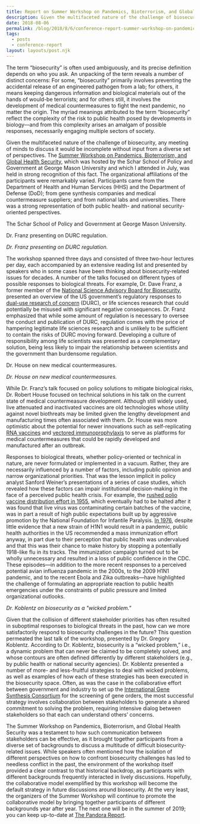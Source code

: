 ```yaml
---
title: Report on Summer Workshop on Pandemics, Bioterrorism, and Global Health Security
description: Given the multifaceted nature of the challenge of biosecurity, any meeting of minds to discuss it would be incomplete without input from a diverse set of perspectives. The Summer Workshop on Pandemics, Bioterrorism, and Global Health Security, which was hosted by the Schar School of Policy and Government at George Mason University and which I attended in July, was held in strong recognition of this fact.
date: 2018-08-06
permalink: /blog/2018/8/6/conference-report-summer-workshop-on-pandemics-bioterrorism-and-global-health-security/
tags:
  - posts
  - conference-report
layout: layouts/post.njk
---
```


The term “biosecurity” is often used ambiguously, and its precise definition depends on who you ask. An unpacking of the term reveals a number of distinct concerns: For some, “biosecurity” primarily involves preventing the accidental release of an engineered pathogen from a lab; for others, it means keeping dangerous information and biological materials out of the hands of would-be terrorists; and for others still, it involves the development of medical countermeasures to fight the next pandemic, no matter the origin. The myriad meanings attributed to the term “biosecurity” reflect the complexity of the risk to public health posed by developments in biology––and from this complexity arises an amalgam of possible responses, necessarily engaging multiple sectors of society.

Given the multifaceted nature of the challenge of biosecurity, any meeting of minds to discuss it would be incomplete without input from a diverse set of perspectives. The [Summer Workshop on Pandemics, Bioterrorism, and Global Health Security](https://schar.gmu.edu/prospective-students/programs/executive-education/pandemics-bioterrorism-and-global-health-security-from-anthrax-to-zika-summer-workshop), which was hosted by the Schar School of Policy and Government at George Mason University and which I attended in July, was held in strong recognition of this fact. The organizational affiliations of the participants were remarkably varied. Participants came from the Department of Health and Human Services (HHS) and the Department of Defense (DoD); from gene synthesis companies and medical countermeasure suppliers; and from national labs and universities. There was a strong representation of both public health- and national security-oriented perspectives.

The Schar School of Policy and Government at George Mason University.

Dr. Franz presenting on DURC regulation.

_Dr. Franz presenting on DURC regulation._

The workshop spanned three days and consisted of three two-hour lectures per day, each accompanied by an extensive reading list and presented by speakers who in some cases have been thinking about biosecurity-related issues for decades. A number of the talks focused on different types of possible responses to biological threats. For example, Dr. Dave Franz, a former member of the [National Science Advisory Board for Biosecurity](https://osp.od.nih.gov/biotechnology/national-science-advisory-board-for-biosecurity-nsabb/), presented an overview of the US government’s regulatory responses to [dual-use research of concern](https://osp.od.nih.gov/biotechnology/dual-use-research-of-concern/) (DURC), or life sciences research that could potentially be misused with significant negative consequences. Dr. Franz emphasized that while some amount of regulation is necessary to oversee the conduct and publication of DURC, regulation comes with the price of hampering legitimate life sciences research and is unlikely to be sufficient to contain the risks of DURC moving forward. Developing a culture of responsibility among life scientists was presented as a complementary solution, being less likely to impair the relationship between scientists and the government than burdensome regulation.

Dr. House on new medical countermeasures.

_Dr. House on new medical countermeasures._

While Dr. Franz’s talk focused on policy solutions to mitigate biological risks, Dr. Robert House focused on technical solutions in his talk on the current state of medical countermeasure development. Although still widely used, live attenuated and inactivated vaccines are old technologies whose utility against novel biothreats may be limited given the lengthy development and manufacturing times often associated with them. Dr. House was more optimistic about the potential for newer innovations such as self-replicating [RNA vaccines](https://www.ncbi.nlm.nih.gov/pmc/articles/PMC5192359/) and [vectored immunoprophylaxis](https://tdtmvjournal.biomedcentral.com/articles/10.1186/s40794-017-0046-0) to serve as platforms for medical countermeasures that could be rapidly developed and manufactured after an outbreak.

Responses to biological threats, whether policy-oriented or technical in nature, are never formulated or implemented in a vacuum. Rather, they are necessarily influenced by a number of factors, including public opinion and narrow organizational priorities. That was the lesson implicit in policy analyst Sanford Weiner’s presentations of a series of case studies, which revealed how these factors can impair institutional decision-making in the face of a perceived public health crisis. For example, the [rushed polio vaccine distribution effort in 1955](https://www.ncbi.nlm.nih.gov/pmc/articles/PMC2928990/), which eventually had to be halted after it was found that live virus was contaminating certain batches of the vaccine, was in part a result of high public expectations built up by aggressive promotion by the National Foundation for Infantile Paralysis. [In 1976](http://blogs.discovermagazine.com/bodyhorrors/2013/09/30/public-health-legacy-1976-swine-flu/#.W2kxJdhKhPM), despite little evidence that a new strain of H1N1 would result in a pandemic, public health authorities in the US recommended a mass immunization effort anyway, in part due to their perception that public health was undervalued and that this was their chance to make history by stopping a potentially 1918-like flu in its tracks. The immunization campaign turned out to be wholly unnecessary and resulted in a loss of public confidence in the CDC. These episodes––in addition to the more recent responses to a perceived potential avian influenza pandemic in the 2000s, to the 2009 H1N1 pandemic, and to the recent Ebola and Zika outbreaks––have highlighted the challenge of formulating an appropriate reaction to public health emergencies under the constraints of public pressure and limited organizational outlooks.

_Dr. Koblentz on biosecurity as a "wicked problem."_

Given that the collision of different stakeholder priorities has often resulted in suboptimal responses to biological threats in the past, how can we more satisfactorily respond to biosecurity challenges in the future? This question permeated the last talk of the workshop, presented by Dr. Gregory Koblentz. According to Dr. Koblentz, biosecurity is a “wicked problem,” i.e., a dynamic problem that can never be claimed to be completely solved, and whose contours are often defined differently by different stakeholders (e.g., by public health or national security agencies). Dr. Koblentz presented a number of more- and less-fruitful strategies to deal with wicked problems, as well as examples of how each of these strategies has been executed in the biosecurity space. Often, as was the case in the collaborative effort between government and industry to set up the [International Gene Synthesis Consortium](https://genesynthesisconsortium.org/) for the screening of gene orders, the most successful strategy involves collaboration between stakeholders to generate a shared commitment to solving the problem, requiring intensive dialog between stakeholders so that each can understand others’ concerns.

The Summer Workshop on Pandemics, Bioterrorism, and Global Health Security was a testament to how such communication between stakeholders can be effective, as it brought together participants from a diverse set of backgrounds to discuss a multitude of difficult biosecurity-related issues. While speakers often mentioned how the isolation of different perspectives on how to confront biosecurity challenges has led to needless conflict in the past, the environment of the workshop itself provided a clear contrast to that historical backdrop, as participants with different backgrounds frequently interacted in lively discussions. Hopefully, the collaborative model exemplified by this workshop will become the default strategy in future discussions around biosecurity. At the very least, the organizers of the Summer Workshop will continue to promote the collaborative model by bringing together participants of different backgrounds year after year. The next one will be in the summer of 2019; you can keep up-to-date at [The Pandora Report](https://pandorareport.org/summer-workshop/).

